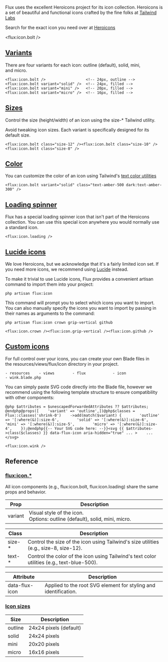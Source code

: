 
Flux uses the excellent Heroicons project for its icon collection. Heroicons is a set of beautiful and functional icons crafted by the fine folks at [Tailwind Labs](https://tailwindcss.com/)

Search for the exact icon you need over at [Heroicons](https://heroicons.com/)

<flux:icon.bolt />

## [Variants](https://fluxui.dev/components/icon#variants)

There are four variants for each icon: outline (default), solid, mini, and micro.

```
<flux:icon.bolt />                  <!-- 24px, outline --><flux:icon.bolt variant="solid" />  <!-- 24px, filled --><flux:icon.bolt variant="mini" />   <!-- 20px, filled --><flux:icon.bolt variant="micro" />  <!-- 16px, filled -->
```

## [Sizes](https://fluxui.dev/components/icon#sizes)

Control the size (height/width) of an icon using the size-* Tailwind utility.

Avoid tweaking icon sizes. Each variant is specifically designed for its default size.

```
<flux:icon.bolt class="size-12" /><flux:icon.bolt class="size-10" /><flux:icon.bolt class="size-8" />
```

## [Color](https://fluxui.dev/components/icon#color)

You can customize the color of an icon using Tailwind's [text color utilities](https://tailwindcss.com/docs/text-color)

```
<flux:icon.bolt variant="solid" class="text-amber-500 dark:text-amber-300" />
```

## [Loading spinner](https://fluxui.dev/components/icon#loading-spinner)

Flux has a special loading spinner icon that isn't part of the Heroicons collection. You can use this special icon anywhere you would normally use a standard icon.

```
<flux:icon.loading />
```

## [Lucide icons](https://fluxui.dev/components/icon#lucide-icons)

We love Heroicons, but we acknowledge that it's a fairly limited icon set. If you need more icons, we recommend using [Lucide](https://lucide.dev/) instead.

To make it trivial to use Lucide icons, Flux provides a convenient artisan command to import them into your project:

```
php artisan flux:icon
```

This command will prompt you to select which icons you want to import. You can also manually specify the icons you want to import by passing in their names as arguments to the command:

```
php artisan flux:icon crown grip-vertical github
```

```
<flux:icon.crown /><flux:icon.grip-vertical /><flux:icon.github />
```

## [Custom icons](https://fluxui.dev/components/icon#custom-icons)

For full control over your icons, you can create your own Blade files in the resources/views/flux/icon directory in your project.

```
- resources    - views        - flux            - icon                - wink.blade.php
```

You can simply paste SVG code directly into the Blade file, however we recommend using the following template structure to ensure compatibility with other components:

```
@php $attributes = $unescapedForwardedAttributes ?? $attributes; @endphp@props([    'variant' => 'outline',])@php$classes = Flux::classes('shrink-0')    ->add(match($variant) {        'outline' => '[:where(&)]:size-6',        'solid' => '[:where(&)]:size-6',        'mini' => '[:where(&)]:size-5',        'micro' => '[:where(&)]:size-4',    });@endphp{{-- Your SVG code here: --}}<svg {{ $attributes->class($classes) }} data-flux-icon aria-hidden="true" ... >    ...</svg>

<flux:icon.wink />
```


## Reference

### [flux:icon.*](https://fluxui.dev/components/icon#fluxicon)

All icon components (e.g., flux:icon.bolt, flux:icon.loading) share the same props and behavior.

|Prop|Description|
|---|---|
|variant|Visual style of the icon. Options: outline (default), solid, mini, micro.|

|Class|Description|
|---|---|
|size-*|Control the size of the icon using Tailwind's size utilities (e.g., size-8, size-12).|
|text-*|Control the color of the icon using Tailwind's text color utilities (e.g., text-blue-500).|

|Attribute|Description|
|---|---|
|data-flux-icon|Applied to the root SVG element for styling and identification.|

### [Icon sizes](https://fluxui.dev/components/icon#icon-sizes)

|Size|Description|
|---|---|
|outline|24x24 pixels (default)|
|solid|24x24 pixels|
|mini|20x20 pixels|
|micro|16x16 pixels|